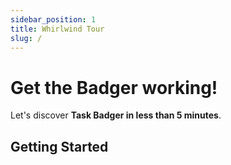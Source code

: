```yaml
---
sidebar_position: 1
title: Whirlwind Tour
slug: /
---
```


# Get the Badger working!

Let's discover **Task Badger in less than 5 minutes**.

## Getting Started
